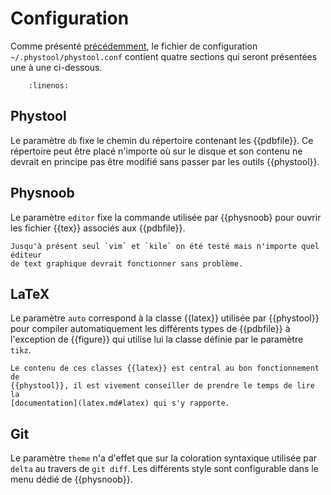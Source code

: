 # Configuration

Comme présenté [précédemment](quickstart.md#premier-demarrage), le fichier de
configuration `~/.phystool/phystool.conf` contient quatre sections qui seront
présentées une à une ci-dessous.

```{literalinclude} ../../src/phystool/static/phystool.conf
    :linenos:
```

## Phystool

Le paramètre `db` fixe le chemin du répertoire contenant les {{pdbfile}}. Ce
répertoire peut être placé n'importe où sur le disque et son contenu ne devrait
en principe pas être modifié sans passer par les outils {{phystool}}.

## Physnoob

Le paramètre `editor` fixe la commande utilisée par {{physnoob} pour ouvrir les
fichier {{tex}} associés aux {{pdbfile}}.

```{note}
Jusqu'à présent seul `vim` et `kile` on été testé mais n'importe quel éditeur
de text graphique devrait fonctionner sans problème.
```

## LaTeX

Le paramètre `auto` correspond à la classe {{latex}} utilisée par {{phystool}}
pour compiler automatiquement les différents types de {{pdbfile}} à l'exception
de {{figure}} qui utilise lui la classe définie par le paramètre `tikz`.

```{attention}
Le contenu de ces classes {{latex}} est central au bon fonctionnement de
{{phystool}}, il est vivement conseiller de prendre le temps de lire la
[documentation](latex.md#latex) qui s'y rapporte.
```

## Git

Le paramètre `theme` n'a d'effet que sur la coloration syntaxique utilisée par
`delta` au travers de `git diff`. Les différents style sont configurable dans
le menu dédié de {{physnoob}}.
